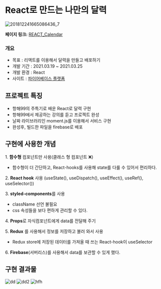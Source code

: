 # React로 만드는 나만의 달력

![201812241665086436_7](https://user-images.githubusercontent.com/79818840/120118889-bb517180-c1cf-11eb-9987-e9ba1f306bdd.jpg)

**페이지 링크:** [REACT_Calendar](https://react-calendar-f5663.web.app/)
<br/>

### 개요
- 목표 : 리액트를 이용해서 달력을 만들고 배포하기
- 개발 기간 : 2021.03.19 ~ 2021.03.25
- 개발 환경 : React
- 사이트 : [파이어베이스 플랫폼](https://react-calendar-f5663.web.app/) 

## 프로젝트 특징
- 항해99의 주특기로 배운 React로 달력 구현
- 항해99에서 제공하는 강의를 듣고 프로젝트 완성
- 날짜 라이브러리인 moment.js를 이용해서 서비스 구현
- 완성후, 빌드한 파일을 firebase로 배포

## 구현에 사용한 개념
1\. **함수형** 컴포넌트만 사용(클래스 형 컴포넌트 ❌)
  - 함수형이 더 간단하고, React-hooks를 사용해 state를 다룰 수 있어서 편리하다.

2\. **React hook** 사용 (useState(), useDispatch(), useEffect(), useRef(), useSelector()) 

3\. **styled-components**를 사용
  - className 선언 불필요
  - css 속성들을 보다 편하게 관리할 수 있다.

4\. **Props**로 자식컴포넌트에게 data를 전달해 주기

5\. **Redux** 를 사용해서 정보를 저장하고 불러 와서 사용
  - Redux store에 저장된 데이터를 가져올 때 쓰는 React-hook이 useSelector

6\. **Firebase**(서버리스)를 사용해서 data를 보관할 수 있게 했다. 



## 구현 결과물
![dd](https://user-images.githubusercontent.com/79818840/120119090-c1941d80-c1d0-11eb-8bd4-15494aa485fb.JPG)
![dd2](https://user-images.githubusercontent.com/79818840/120119091-c35de100-c1d0-11eb-85f7-06c67a2417b0.JPG)
![hfh](https://user-images.githubusercontent.com/79818840/120119122-e7b9bd80-c1d0-11eb-9b6b-8c7f84157346.JPG)

